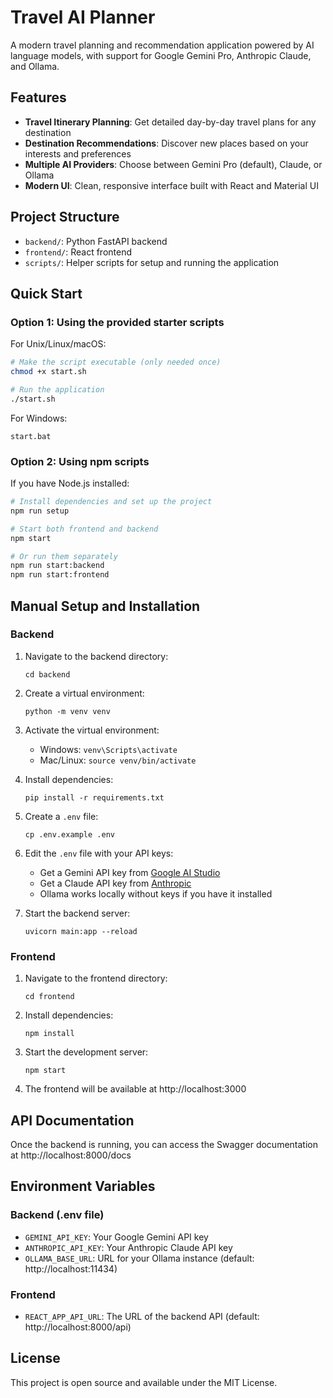 # Travel AI Planner

A modern travel planning and recommendation application powered by AI language models, with support for Google Gemini Pro, Anthropic Claude, and Ollama.

## Features

- **Travel Itinerary Planning**: Get detailed day-by-day travel plans for any destination
- **Destination Recommendations**: Discover new places based on your interests and preferences
- **Multiple AI Providers**: Choose between Gemini Pro (default), Claude, or Ollama
- **Modern UI**: Clean, responsive interface built with React and Material UI

## Project Structure

- `backend/`: Python FastAPI backend
- `frontend/`: React frontend
- `scripts/`: Helper scripts for setup and running the application

## Quick Start

### Option 1: Using the provided starter scripts

For Unix/Linux/macOS:
```bash
# Make the script executable (only needed once)
chmod +x start.sh

# Run the application
./start.sh
```

For Windows:
```
start.bat
```

### Option 2: Using npm scripts

If you have Node.js installed:

```bash
# Install dependencies and set up the project
npm run setup

# Start both frontend and backend
npm start

# Or run them separately
npm run start:backend
npm run start:frontend
```

## Manual Setup and Installation

### Backend

1. Navigate to the backend directory:
   ```
   cd backend
   ```

2. Create a virtual environment:
   ```
   python -m venv venv
   ```

3. Activate the virtual environment:
   - Windows: `venv\Scripts\activate`
   - Mac/Linux: `source venv/bin/activate`

4. Install dependencies:
   ```
   pip install -r requirements.txt
   ```

5. Create a `.env` file:
   ```
   cp .env.example .env
   ```

6. Edit the `.env` file with your API keys:
   - Get a Gemini API key from [Google AI Studio](https://ai.google.dev/)
   - Get a Claude API key from [Anthropic](https://anthropic.com/)
   - Ollama works locally without keys if you have it installed

7. Start the backend server:
   ```
   uvicorn main:app --reload
   ```

### Frontend

1. Navigate to the frontend directory:
   ```
   cd frontend
   ```

2. Install dependencies:
   ```
   npm install
   ```

3. Start the development server:
   ```
   npm start
   ```

4. The frontend will be available at http://localhost:3000

## API Documentation

Once the backend is running, you can access the Swagger documentation at http://localhost:8000/docs

## Environment Variables

### Backend (.env file)

- `GEMINI_API_KEY`: Your Google Gemini API key
- `ANTHROPIC_API_KEY`: Your Anthropic Claude API key
- `OLLAMA_BASE_URL`: URL for your Ollama instance (default: http://localhost:11434)

### Frontend

- `REACT_APP_API_URL`: The URL of the backend API (default: http://localhost:8000/api)

## License

This project is open source and available under the MIT License. 